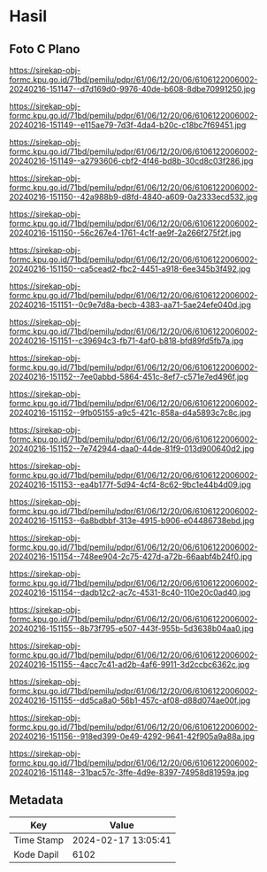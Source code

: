 # Hasil

## Foto C Plano

https://sirekap-obj-formc.kpu.go.id/71bd/pemilu/pdpr/61/06/12/20/06/6106122006002-20240216-151147--d7d169d0-9976-40de-b608-8dbe70991250.jpg

https://sirekap-obj-formc.kpu.go.id/71bd/pemilu/pdpr/61/06/12/20/06/6106122006002-20240216-151149--e115ae79-7d3f-4da4-b20c-c18bc7f69451.jpg

https://sirekap-obj-formc.kpu.go.id/71bd/pemilu/pdpr/61/06/12/20/06/6106122006002-20240216-151149--a2793606-cbf2-4f46-bd8b-30cd8c03f286.jpg

https://sirekap-obj-formc.kpu.go.id/71bd/pemilu/pdpr/61/06/12/20/06/6106122006002-20240216-151150--42a988b9-d8fd-4840-a609-0a2333ecd532.jpg

https://sirekap-obj-formc.kpu.go.id/71bd/pemilu/pdpr/61/06/12/20/06/6106122006002-20240216-151150--56c267e4-1761-4c1f-ae9f-2a266f275f2f.jpg

https://sirekap-obj-formc.kpu.go.id/71bd/pemilu/pdpr/61/06/12/20/06/6106122006002-20240216-151150--ca5cead2-fbc2-4451-a918-6ee345b3f492.jpg

https://sirekap-obj-formc.kpu.go.id/71bd/pemilu/pdpr/61/06/12/20/06/6106122006002-20240216-151151--0c9e7d8a-becb-4383-aa71-5ae24efe040d.jpg

https://sirekap-obj-formc.kpu.go.id/71bd/pemilu/pdpr/61/06/12/20/06/6106122006002-20240216-151151--c39694c3-fb71-4af0-b818-bfd89fd5fb7a.jpg

https://sirekap-obj-formc.kpu.go.id/71bd/pemilu/pdpr/61/06/12/20/06/6106122006002-20240216-151152--7ee0abbd-5864-451c-8ef7-c571e7ed496f.jpg

https://sirekap-obj-formc.kpu.go.id/71bd/pemilu/pdpr/61/06/12/20/06/6106122006002-20240216-151152--9fb05155-a9c5-421c-858a-d4a5893c7c8c.jpg

https://sirekap-obj-formc.kpu.go.id/71bd/pemilu/pdpr/61/06/12/20/06/6106122006002-20240216-151152--7e742944-daa0-44de-81f9-013d900640d2.jpg

https://sirekap-obj-formc.kpu.go.id/71bd/pemilu/pdpr/61/06/12/20/06/6106122006002-20240216-151153--ea4b177f-5d94-4cf4-8c62-9bc1e44b4d09.jpg

https://sirekap-obj-formc.kpu.go.id/71bd/pemilu/pdpr/61/06/12/20/06/6106122006002-20240216-151153--6a8bdbbf-313e-4915-b906-e04486738ebd.jpg

https://sirekap-obj-formc.kpu.go.id/71bd/pemilu/pdpr/61/06/12/20/06/6106122006002-20240216-151154--748ee904-2c75-427d-a72b-66aabf4b24f0.jpg

https://sirekap-obj-formc.kpu.go.id/71bd/pemilu/pdpr/61/06/12/20/06/6106122006002-20240216-151154--dadb12c2-ac7c-4531-8c40-110e20c0ad40.jpg

https://sirekap-obj-formc.kpu.go.id/71bd/pemilu/pdpr/61/06/12/20/06/6106122006002-20240216-151155--8b73f795-e507-443f-955b-5d3638b04aa0.jpg

https://sirekap-obj-formc.kpu.go.id/71bd/pemilu/pdpr/61/06/12/20/06/6106122006002-20240216-151155--4acc7c41-ad2b-4af6-9911-3d2ccbc6362c.jpg

https://sirekap-obj-formc.kpu.go.id/71bd/pemilu/pdpr/61/06/12/20/06/6106122006002-20240216-151155--dd5ca8a0-56b1-457c-af08-d88d074ae00f.jpg

https://sirekap-obj-formc.kpu.go.id/71bd/pemilu/pdpr/61/06/12/20/06/6106122006002-20240216-151156--918ed399-0e49-4292-9641-42f905a9a88a.jpg

https://sirekap-obj-formc.kpu.go.id/71bd/pemilu/pdpr/61/06/12/20/06/6106122006002-20240216-151148--31bac57c-3ffe-4d9e-8397-74958d81959a.jpg


## Metadata

| Key        | Value               |
| ---------- | ------------------- |
| Time Stamp | 2024-02-17 13:05:41 |
| Kode Dapil | 6102                |



